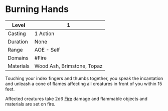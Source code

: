 # Burning Hands

| Level     | 1                          |
| --------- | -------------------------- |
| Casting   | 1 Action                   |
| Duration  | None                       |
| Range     | AOE - Self                 |
| Domains   | #Fire                      |
| Materials | Wood Ash, Brimstone, Topaz |

Touching your index fingers and thumbs together, you speak the incantation and unleash a cone of flames affecting all creatures in front of you within 15 feet.

Affected creatures take 2d6 [Fire](../../../../Damage%20Types/Fire.md) damage and flammable objects and materials are set on fire.